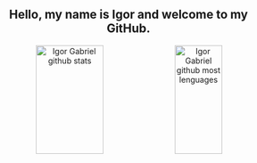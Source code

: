 <h2 align="center">Hello, my name is Igor and welcome to my GitHub.</h2>

<div align="center">
    <img width="49%" height="195px" src="https://github-readme-stats.vercel.app/api?username=IgorGabriel18&show_icons=true&count_private=true&hide_border=true&title_color=00bfbf&icon_color=00bfbf&text_color=c9d1d9&bg_color=0d1117" alt="Igor Gabriel github stats" />
    <img  width="41%" height="195px" src="https://github-readme-stats.vercel.app/api/top-langs/?username=IgorGabriel18&layout=compact&hide_border=true&title_color=00bfbf&text_color=00bfbf&bg_color=0d1117" alt="Igor Gabriel github most lenguages" />
</div>